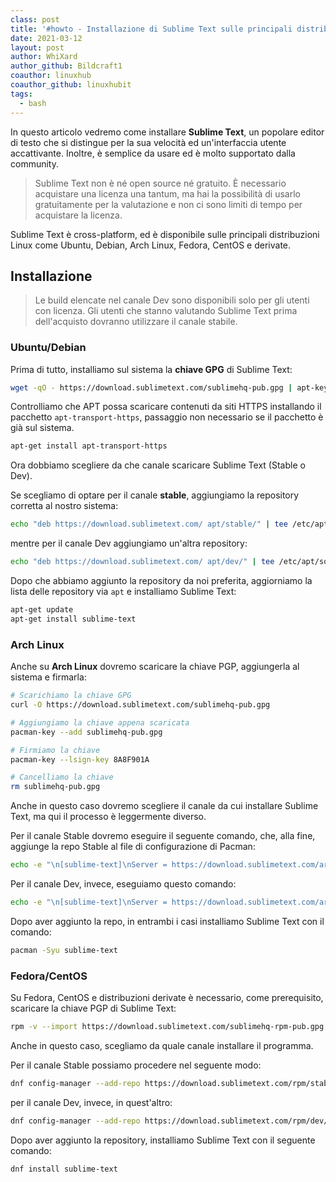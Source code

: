 ```yaml
---
class: post
title: '#howto - Installazione di Sublime Text sulle principali distribuzioni Linux'
date: 2021-03-12
layout: post
author: WhiXard
author_github: Bildcraft1
coauthor: linuxhub
coauthor_github: linuxhubit
tags:
  - bash
---
```

In questo articolo vedremo come installare **Sublime Text**, un popolare editor di testo che si distingue per la sua velocità ed un'interfaccia utente accattivante. Inoltre, è semplice da usare ed è molto supportato dalla community.

> Sublime Text non è né open source né gratuito. È necessario acquistare una licenza una tantum, ma hai la possibilità di usarlo gratuitamente per la valutazione e non ci sono limiti di tempo per acquistare la licenza.

Sublime Text è cross-platform, ed è disponibile sulle principali distribuzioni Linux come Ubuntu, Debian, Arch Linux, Fedora, CentOS e derivate.

## Installazione

> Le build elencate nel canale Dev sono disponibili solo per gli utenti con licenza. Gli utenti che stanno valutando Sublime Text prima dell'acquisto dovranno utilizzare il canale stabile.

### Ubuntu/Debian

Prima di tutto, installiamo sul sistema la **chiave GPG** di Sublime Text:

```bash
wget -qO - https://download.sublimetext.com/sublimehq-pub.gpg | apt-key add -
```

Controlliamo che APT possa scaricare contenuti da siti HTTPS installando il pacchetto `apt-transport-https`, passaggio non necessario se il pacchetto è già sul sistema.

```bash
apt-get install apt-transport-https
```

Ora dobbiamo scegliere da che canale scaricare Sublime Text (Stable o Dev).

Se scegliamo di optare per il canale **stable**, aggiungiamo la repository corretta al nostro sistema:

```bash
echo "deb https://download.sublimetext.com/ apt/stable/" | tee /etc/apt/sources.list.d/sublime-text.list
```

mentre per il canale Dev aggiungiamo un'altra repository:

```bash
echo "deb https://download.sublimetext.com/ apt/dev/" | tee /etc/apt/sources.list.d/sublime-text.list
```

Dopo che abbiamo aggiunto la repository da noi preferita, aggiorniamo la lista delle repository via `apt` e installiamo Sublime Text:

```bash
apt-get update
apt-get install sublime-text
```

### Arch Linux

Anche su **Arch Linux** dovremo scaricare la chiave PGP, aggiungerla al sistema e firmarla:

```bash
# Scarichiamo la chiave GPG
curl -O https://download.sublimetext.com/sublimehq-pub.gpg

# Aggiungiamo la chiave appena scaricata
pacman-key --add sublimehq-pub.gpg

# Firmiamo la chiave
pacman-key --lsign-key 8A8F901A

# Cancelliamo la chiave
rm sublimehq-pub.gpg
```

Anche in questo caso dovremo scegliere il canale da cui installare Sublime Text, ma qui il processo è leggermente diverso.

Per il canale Stable dovremo eseguire il seguente comando, che, alla fine, aggiunge la repo Stable al file di configurazione di Pacman:

```bash
echo -e "\n[sublime-text]\nServer = https://download.sublimetext.com/arch/stable/x86_64" | tee -a /etc/pacman.conf
```

Per il canale Dev, invece, eseguiamo questo comando:

```bash
echo -e "\n[sublime-text]\nServer = https://download.sublimetext.com/arch/dev/x86_64" | tee -a /etc/pacman.conf
```

Dopo aver aggiunto la repo, in entrambi i casi installiamo Sublime Text con il comando:

```bash
pacman -Syu sublime-text
```

### Fedora/CentOS

Su Fedora, CentOS e distribuzioni derivate è necessario, come prerequisito, scaricare la chiave PGP di Sublime Text:

```bash
rpm -v --import https://download.sublimetext.com/sublimehq-rpm-pub.gpg
```

Anche in questo caso, scegliamo da quale canale installare il programma.

Per il canale Stable possiamo procedere nel seguente modo:

```bash
dnf config-manager --add-repo https://download.sublimetext.com/rpm/stable/x86_64/sublime-text.repo
```

per il canale Dev, invece, in quest'altro:

```bash
dnf config-manager --add-repo https://download.sublimetext.com/rpm/dev/x86_64/sublime-text.repo
```

Dopo aver aggiunto la repository, installiamo Sublime Text con il seguente comando:

```bash
dnf install sublime-text
```

 